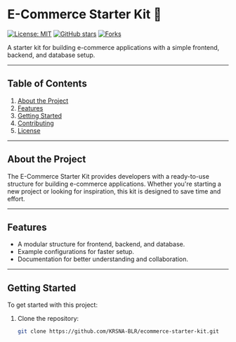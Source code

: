 # E-Commerce Starter Kit 🚀

[![License: MIT](https://img.shields.io/badge/License-MIT-yellow.svg)](https://opensource.org/licenses/MIT)
[![GitHub stars](https://img.shields.io/github/stars/KRSNA-BLR/ecommerce-starter-kit.svg)](https://github.com/KRSNA-BLR/ecommerce-starter-kit/stargazers)
[![Forks](https://img.shields.io/github/forks/KRSNA-BLR/ecommerce-starter-kit.svg)](https://github.com/KRSNA-BLR/ecommerce-starter-kit/network/members)

A starter kit for building e-commerce applications with a simple frontend, backend, and database setup.

---

## **Table of Contents**
1. [About the Project](#about-the-project)
2. [Features](#features)
3. [Getting Started](#getting-started)
4. [Contributing](#contributing)
5. [License](#license)

---

## **About the Project**
The E-Commerce Starter Kit provides developers with a ready-to-use structure for building e-commerce applications. Whether you're starting a new project or looking for inspiration, this kit is designed to save time and effort.

---

## **Features**
- A modular structure for frontend, backend, and database.
- Example configurations for faster setup.
- Documentation for better understanding and collaboration.

---

## **Getting Started**
To get started with this project:
1. Clone the repository:
   ```bash
   git clone https://github.com/KRSNA-BLR/ecommerce-starter-kit.git
